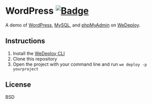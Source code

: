 # WordPress [![Badge](https://img.shields.io/badge/built%20with-wedeploy-00d46a.svg?style=flat)](http://wedeploy.com)

A demo of [WordPress](https://hub.docker.com/_/wordpress/), [MySQL](https://hub.docker.com/_/mysql/), and [phpMyAdmin](https://hub.docker.com/r/phpmyadmin/phpmyadmin/) on [WeDeploy](https://wedeploy.com/).

## Instructions

1. Install the [WeDeploy CLI](https://wedeploy.com/docs/intro/using-the-command-line/)
2. Clone this repository
3. Open the project with your command line and run `we deploy -p yourproject`

## License

BSD